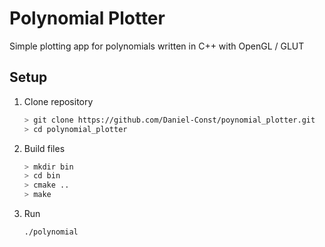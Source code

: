 # Polynomial Plotter

Simple plotting app for polynomials written in C++ with OpenGL / GLUT

## Setup

1. Clone repository

   ```bash
   > git clone https://github.com/Daniel-Const/poynomial_plotter.git
   > cd polynomial_plotter
   ```

2. Build files

   ```bash
   > mkdir bin
   > cd bin
   > cmake ..
   > make
   ```

3. Run

   ```bash
   ./polynomial
   ```
